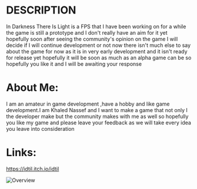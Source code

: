 # DESCRIPTION

In Darkness There Is Light is a FPS that I have been working on for a while the game is still a prototype and I don't really have an aim for it yet hopefully soon after seeing the community's opinion on the game I will decide if I will continue development or not now there isn't much else to say about the game for now as it is in very early development and it isn't ready for release yet hopefully it will be soon as much as an alpha game can be so hopefully you like it and I will be awaiting your response

# About Me:

I am an amateur in game development ,have a hobby and like game development.I am Khaled Nassef and I want to make a game that not only I the developer make but the community makes with me as well so hopefully you like my game and please leave your feedback as we will take every idea you leave into consideration

# Links:
https://idtil.itch.io/idtil

![Overview](https://imgur.com/wuAIPoa.jpg)
